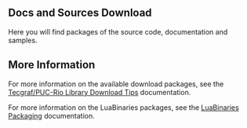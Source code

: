 
Docs and Sources Download
-------------------------

Here you will find packages of the source code, documentation and samples.


More Information
----------------

For more information on the available download packages, 
see the [Tecgraf/PUC-Rio Library Download Tips][download] documentation.

  [download]: http://www.tecgraf.puc-rio.br/tecmake/en/download_tips.html

For more information on the LuaBinaries packages, 
see the [LuaBinaries Packaging][packaging] documentation.

  [packaging]: http://luabinaries.sourceforge.net/packaging.html

